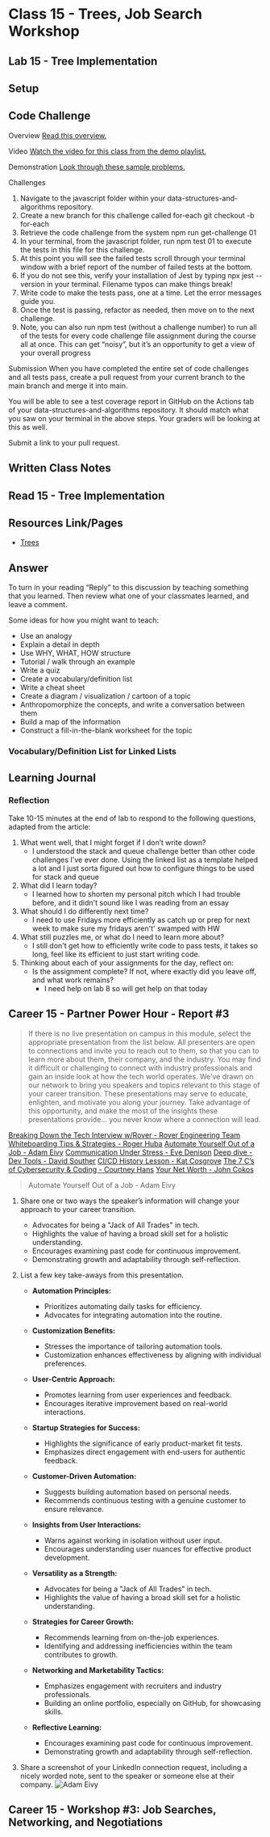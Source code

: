# Class 15 - Trees, Job Search Workshop

## Lab 15 - Tree Implementation

## Setup


## Code Challenge

Overview
[Read this overview.](https://codefellows.github.io/code-301-guide/curriculum/class-01/challenges/)

Video
[Watch the video for this class from the demo playlist.](https://www.youtube.com/playlist?list=PLVngfM2hsbi-L6G8qlWd8RyRbuTamHt3k)

Demonstration
[Look through these sample problems.](https://codefellows.github.io/code-301-guide/curriculum/class-01/challenges/DEMO.html)

Challenges

1. Navigate to the javascript folder within your data-structures-and-algorithms repository.
2. Create a new branch for this challenge called for-each
   git checkout -b for-each
3. Retrieve the code challenge from the system
   npm run get-challenge 01
4. In your terminal, from the javascript folder, run npm test 01 to execute the tests in this file for this challenge.
5. At this point you will see the failed tests scroll through your terminal window with a brief report of the number of failed tests at the bottom.
6. If you do not see this, verify your installation of Jest by typing npx jest --version in your terminal. Filename typos can make things break!
7. Write code to make the tests pass, one at a time. Let the error messages guide you.
8. Once the test is passing, refactor as needed, then move on to the next challenge.
9. Note, you can also run npm test (without a challenge number) to run all of the tests for every code challenge file assignment during the course all at once. This can get “noisy”, but it’s an opportunity to get a view of your overall progress

Submission
When you have completed the entire set of code challenges and all tests pass, create a pull request from your current branch to the main branch and merge it into main.

You will be able to see a test coverage report in GitHub on the Actions tab of your data-structures-and-algorithms repository. It should match what you saw on your terminal in the above steps. Your graders will be looking at this as well.

Submit a link to your pull request.

## Written Class Notes


## Read 15 - Tree Implementation

## Resources Link/Pages

- [Trees](https://codefellows.github.io/common_curriculum/data_structures_and_algorithms/Code_401/class-15/resources/Trees.html)


## Answer

To turn in your reading “Reply” to this discussion by teaching something that you learned. Then review what one of your classmates learned, and leave a comment.

Some ideas for how you might want to teach:

- Use an analogy
- Explain a detail in depth
- Use WHY, WHAT, HOW structure
- Tutorial / walk through an example
- Write a quiz
- Create a vocabulary/definition list
- Write a cheat sheet
- Create a diagram / visualization / cartoon of a topic
- Anthropomorphize the concepts, and write a conversation between them
- Build a map of the information
- Construct a fill-in-the-blank worksheet for the topic


### Vocabulary/Definition List for Linked Lists

## Learning Journal

### Reflection

Take 10-15 minutes at the end of lab to respond to the following questions, adapted from the article:

1. What went well, that I might forget if I don’t write down?
    - I understood the stack and queue challenge better than other code challenges I've ever done. Using the linked list as a template helped a lot and I just sorta figured out how to configure things to be used for stack and queue
2. What did I learn today?
    - I learned how to shorten my personal pitch which I had trouble before, and it didn't sound like I was reading from an essay
3. What should I do differently next time?
    - I need to use Fridays more efficiently as catch up or prep for next week to make sure my fridays aren't' swamped with HW
4. What still puzzles me, or what do I need to learn more about?
    - I still don't get how to efficiently write code to pass tests, it takes so long, feel like its efficient to just start writing code.
5. Thinking about each of your assignments for the day, reflect on:
    - Is the assignment complete? If not, where exactly did you leave off, and what work remains?
        - I need help on lab 8 so will get help on that today

## Career 15 - Partner Power Hour - Report #3

> If there is no live presentation on campus in this module, select the appropriate presentation from the list below. All presenters are open to connections and invite you to reach out to them, so that you can to learn more about them, their company, and the industry.
> You may find it difficult or challenging to connect with industry professionals and gain an inside look at how the tech world operates. We’ve drawn on our network to bring you speakers and topics relevant to this stage of your career transition. These presentations may serve to educate, enlighten, and motivate you along your journey. Take advantage of this opportunity, and make the most of the insights these presentations provide… you never know where a connection will lead.

[Breaking Down the Tech Interview w/Rover - Rover Engineering Team](https://youtu.be/_6Fi8FFvdQs)
[Whiteboarding Tips & Strategies - Roger Huba](https://youtu.be/aDL3403Q6xY)
[Automate Yourself Out of a Job - Adam Eivy](https://youtu.be/2VJV-zNCtF8)
[Communication Under Stress - Eve Denison](https://youtu.be/K0fnB3ygcm4)
[Deep dive - Dev Tools - David Souther](https://youtu.be/nGNQCisfj8Q)
[CI/CD History Lesson - Kat Cosgrove](https://youtu.be/_Md_NTWNgOE)
[The 7 C’s of Cybersecurity & Coding - Courtney Hans](https://youtu.be/GqRDGi4ta5U)
[Your Net Worth - John Cokos](https://youtu.be/Qu-_1b3xYGQ)

> Automate Yourself Out of a Job - Adam Eivy

1. Share one or two ways the speaker’s information will change your approach to your career transition.

    - Advocates for being a "Jack of All Trades" in tech.
    - Highlights the value of having a broad skill set for a holistic understanding.
    - Encourages examining past code for continuous improvement.
    - Demonstrating growth and adaptability through self-reflection.


1. List a few key take-aways from this presentation.

    - **Automation Principles:**
      - Prioritizes automating daily tasks for efficiency.
      - Advocates for integrating automation into the routine.

    - **Customization Benefits:**
      - Stresses the importance of tailoring automation tools.
      - Customization enhances effectiveness by aligning with individual preferences.

    - **User-Centric Approach:**
      - Promotes learning from user experiences and feedback.
      - Encourages iterative improvement based on real-world interactions.

    - **Startup Strategies for Success:**
      - Highlights the significance of early product-market fit tests.
      - Emphasizes direct engagement with end-users for authentic feedback.

    - **Customer-Driven Automation:**
      - Suggests building automation based on personal needs.
      - Recommends continuous testing with a genuine customer to ensure relevance.

    - **Insights from User Interactions:**
      - Warns against working in isolation without user input.
      - Encourages understanding user nuances for effective product development.

    - **Versatility as a Strength:**
      - Advocates for being a "Jack of All Trades" in tech.
      - Highlights the value of having a broad skill set for a holistic understanding.

    - **Strategies for Career Growth:**
      - Recommends learning from on-the-job experiences.
      - Identifying and addressing inefficiencies within the team contributes to growth.

    - **Networking and Marketability Tactics:**
      - Emphasizes engagement with recruiters and industry professionals.
      - Building an online portfolio, especially on GitHub, for showcasing skills.

    - **Reflective Learning:**
      - Encourages examining past code for continuous improvement.
      - Demonstrating growth and adaptability through self-reflection.



1. Share a screenshot of your LinkedIn connection request, including a nicely worded note, sent to the speaker or someone else at their company.
   ![Adam Eivy](./img/adam-eivy.png)

## Career 15 - Workshop #3: Job Searches, Networking, and Negotiations
